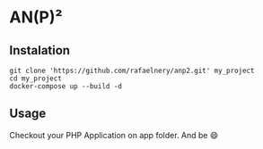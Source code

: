 AN(P)²
===

Instalation
---

```shell
git clone 'https://github.com/rafaelnery/anp2.git' my_project
cd my_project
docker-compose up --build -d
```

Usage
---
 Checkout your PHP Application on app folder. And be :smile:
